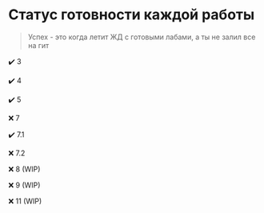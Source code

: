 # Статус готовности каждой работы

> Успех - это когда летит ЖД с готовыми лабами, а ты не залил все на гит

✔️ 3

✔️ 4

✔️ 5

❌ 7

✔️ 7.1

❌ 7.2

❌ 8 (WIP) 

❌ 9 (WIP)

❌ 11 (WIP) 